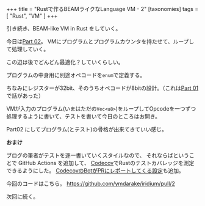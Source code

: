 +++
title = "Rustで作るBEAMライクなLanguage VM - 2"
[taxonomies]
tags = [ "Rust", "VM" ]
+++


引き続き、BEAM-like VM in Rust をしていく。

今日は<a href="https://blog.subnetzero.io/post/building-language-vm-part-02/" target="_blank" rel="noopener noreferrer">Part 02</a>。
VMにプログラムとプログラムカウンタを持たせて、ループして処理していく。

この辺は後でどんどん最適化？していくらしい。

プログラムの中身用に別途オペコードを`enum`で定義する。

ちなみにレジスターが32bit、そのうちオペコードが8bitの設計。（これは<a href="https://blog.subnetzero.io/post/building-language-vm-part-01/" target="_blank" rel="noopener noreferrer">Part 01</a>で話があった）

VMが入力のプログラム(いまはただの`Vec<u8>`)をループしてOpcodeを一つずつ処理するように書いて、テストを書いて今日のところはお開き。

Part02 にしてプログラム(とテスト)の骨格が出来てきていい感じ。

**おまけ**

ブログの筆者がテストを逐一書いていくスタイルなので、
それならばということで GitHub Actions を追加して、
<a href="https://about.codecov.io/" target="_blank" rel="noopener noreferrer">Codecov</a>でRustのテストカバレッジを測定できるようにした。
<a href="https://github.com/apps/codecov" target="_blank" rel="noopener noreferrer">CodecovのBotがPRにレポートしてくる設定</a>も追加。

今回のコードはこちら。
<a href="https://github.com/ymdarake/iridium/pull/2" target="_blank" rel="noopener noreferrer">https://github.com/ymdarake/iridium/pull/2</a>


次回に続く。
